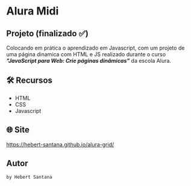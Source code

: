 # Alura Midi
## Projeto (finalizado :white_check_mark:)

Colocando em prática o aprendizado em Javascript, com um projeto de uma página dinamica com HTML e JS realizado durante o curso <strong><em>"JavaScript para Web: Crie páginas dinâmicas"</strong></em> da escola Alura.

## 🛠️ Recursos

* HTML
* CSS
* Javascript

## 🌐 Site

<https://hebert-santana.github.io/alura-grid/>

## Autor
~~~ javascript
by Hebert Santana
~~~


